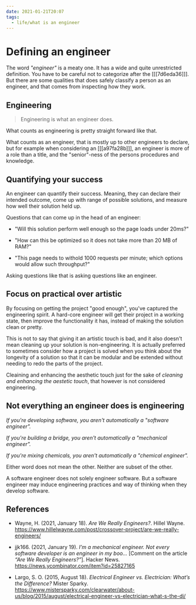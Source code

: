 ```yaml
---
date: 2021-01-21T20:07
tags: 
  - life/what is an engineer
---
```


# Defining an engineer

The word *"engineer"* is a meaty one. It has a wide and quite unrestricted
definition. You have to be careful not to categorize after the
[[[7d6eda36]]]. But there are some qualities that does safely
classify a person as an engineer, and that comes from inspecting how they work.

## Engineering

> Engineering is what an engineer does.

What counts as engineering is pretty straight forward like that.

What counts as an engineer, that is mostly up to other engineers to declare,
but for example when considering an [[[a97fa28b]]], an
engineer is more of a role than a title, and the "senior"-ness of the persons
procedures and knowledge.

## Quantifying your success

An engineer can quantify their success. Meaning, they can declare their intended
outcome, come up with range of possible solutions, and measure how well their 
solution held up.

Questions that can come up in the head of an engineer:

- "Will this solution perform well enough so the page loads under 20ms?"

- "How can this be optimized so it does not take more than 20 MB of RAM?"

- "This page needs to withold 1000 requests per minute; which options would
  allow such throughput?"

Asking questions like that is asking questions like an engineer.

## Focus on practical over artistic

By focusing on getting the project "good enough", you've captured the engineering
spirit. A hard-core engineer will get their project in a working state, then
improve the functionality it has, instead of making the solution clean or pretty.

This is not to say that giving it an artistic touch is bad, and it also doesn't
mean cleaning up your solution is non-engineering. It is actually preferred to
sometimes consider how a project is solved when you think about the longevity of
a solution so that it can be modular and be extended without needing to redo the
parts of the project.

Cleaining and enhancing the aesthetic touch just for the sake of *cleaning and
enhancing the aestetic touch*, that however is not considered engineering.

## Not everything an engineer does is engineering

*If you're developing software, you aren't automatically a "software engineer".*

*If you're building a bridge, you aren't automatically a "mechanical engineer".*

*If you're mixing chemicals, you aren't automatically a "chemical engineer".*

Either word does not mean the other. Neither are subset of the other.

A software engineer does not solely engineer software. But a software engineer
may induce engineering practices and way of thinking when they develop software.

## References

- Wayne, H. (2021, January 18). *Are We Really Engineers?*. Hillel Wayne.
  <https://www.hillelwayne.com/post/crossover-project/are-we-really-engineers/>

- jjk166. (2021, January 19). *I’m a mechanical engineer. Not every software
  developer is an engineer in my boo...* [Comment on the article
  *“Are We Really Engineers?”*]. Hacker News.
  <https://news.ycombinator.com/item?id=25827165>
  
- Largo, S. O. (2015, August 18). *Electrical Engineer vs. Electrician: What’s
  the Difference?* Mister Sparky. 
  <https://www.mistersparky.com/clearwater/about-us/blog/2015/august/electrical-engineer-vs-electrician-what-s-the-di/>

